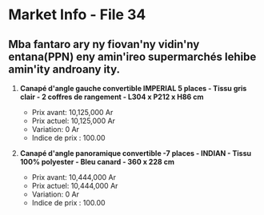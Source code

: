 # Market Info - File 34

## Mba fantaro ary ny fiovan'ny vidin'ny entana(PPN) eny amin'ireo supermarchés lehibe amin'ity androany ity.

1. **Canapé d'angle gauche convertible IMPERIAL 5 places - Tissu gris clair - 2 coffres de rangement - L304 x P212 x H86 cm**
   - Prix avant: 10,125,000 Ar
   - Prix actuel: 10,125,000 Ar
   - Variation: 0 Ar
   - Indice de prix : 100.00

2. **Canapé d'angle panoramique convertible -7 places - INDIAN - Tissu 100% polyester - Bleu canard - 360 x 228 cm**
   - Prix avant: 10,444,000 Ar
   - Prix actuel: 10,444,000 Ar
   - Variation: 0 Ar
   - Indice de prix : 100.00

